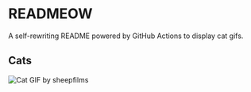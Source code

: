 # READMEOW

A self-rewriting README powered by GitHub Actions to display cat gifs.

## Cats

![Cat GIF by sheepfilms](https://media2.giphy.com/media/zZMTVkTeEfeEg/200.gif?cid=9acd02dar305jvn3ijssm280t0xd2w81y7qrps8ilg6xgzjh&ep=v1_gifs_search&rid=200.gif&ct=g)
